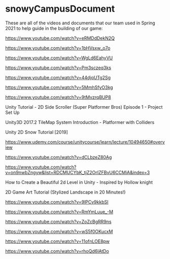 # snowyCampusDocument

These are all of the videos and documents that our team used in Spring 2021 to help guide in the building of our game: 

https://www.youtube.com/watch?v=eRMDdDekN2Q

https://www.youtube.com/watch?v=1bHVsxw_o7o

https://www.youtube.com/watch?v=WgLd6EahyVU

https://www.youtube.com/watch?v=Pm3sczeq3ks

https://www.youtube.com/watch?v=44djqUTg2Sg

https://www.youtube.com/watch?v=5MmhSfyO3kg

https://www.youtube.com/watch?v=9tMvzrqBUP8

Unity Tutorial -  2D Side Scroller (Super Platformer Bros) Episode 1 - Project Set Up 

Unity3D 2017.2 TileMap System Introduction - Platformer with Colliders

Unity 2D Snow Tutorial [2019] 

https://www.udemy.com/course/unitycourse/learn/lecture/10494650#overview 

https://www.youtube.com/watch?v=dCLbzeZ80Ag

https://www.youtube.com/watch?v=on9nwbZngyw&list=RDCMUCYbK_tjZ2OrIZFBvU6CCMiA&index=3

How to Create a Beautiful 2d Level in Unity - Inspired by Hollow knight

2D Game Art Tutorial (Stylized Landscape in 20 Minutes!)

https://www.youtube.com/watch?v=9lPCv9kkbSI

https://www.youtube.com/watch?v=RmYmLuue_-M

https://www.youtube.com/watch?v=ZoZcBgRR9ns

https://www.youtube.com/watch?v=wS5f0OKucxM

https://www.youtube.com/watch?v=11ofnLOE8pw

https://www.youtube.com/watch?v=rhoQd6IAtDo

